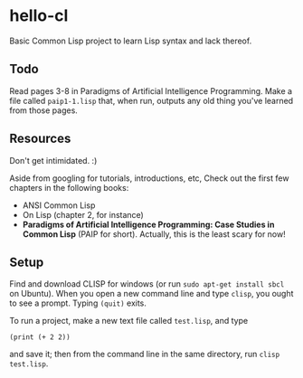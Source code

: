 hello-cl
========

Basic Common Lisp project to learn Lisp syntax and lack thereof.

## Todo

Read pages 3-8 in Paradigms of Artificial Intelligence Programming.
Make a file called `paip1-1.lisp` that, when run, outputs any old thing
you've learned from those pages.

## Resources

Don't get intimidated. :)

Aside from googling for tutorials, introductions, etc, 
Check out the first few chapters in the following books:

- ANSI Common Lisp
- On Lisp (chapter 2, for instance)
- __Paradigms of Artificial Intelligence Programming: Case Studies in 
  Common Lisp__ (PAIP for short). Actually, this is the least scary
  for now!

## Setup

Find and download CLISP for windows (or run `sudo apt-get install sbcl` 
on Ubuntu). When you open a new command line and type `clisp`, you ought 
to see a prompt. Typing `(quit)` exits.

To run a project, make a new text file called `test.lisp`, and type

    (print (+ 2 2))

and save it; then from the command line in the same directory, run 
`clisp test.lisp`.
